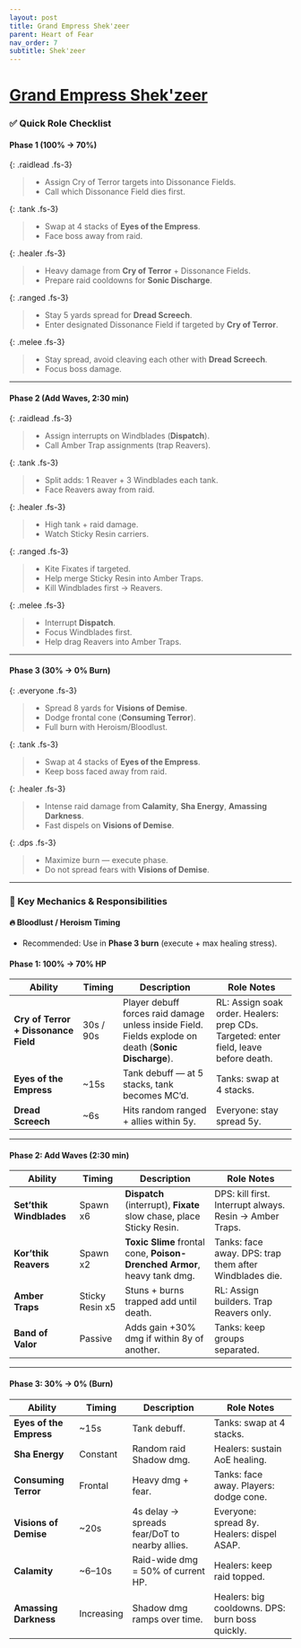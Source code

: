```yaml
---
layout: post
title: Grand Empress Shek'zeer
parent: Heart of Fear
nav_order: 7
subtitle: Shek'zeer
---
```


# [Grand Empress Shek'zeer](https://www.wowhead.com/mop-classic/npc=62837/grand-empress-shekzeer)

### ✅ Quick Role Checklist

#### Phase 1 (100% → 70%)

{: .raidlead .fs-3}
> * Assign Cry of Terror targets into Dissonance Fields.  
> * Call which Dissonance Field dies first.  

{: .tank .fs-3}
> * Swap at 4 stacks of **Eyes of the Empress**.  
> * Face boss away from raid.  

{: .healer .fs-3}
> * Heavy damage from **Cry of Terror** + Dissonance Fields.  
> * Prepare raid cooldowns for **Sonic Discharge**.  

{: .ranged .fs-3}
> * Stay 5 yards spread for **Dread Screech**.  
> * Enter designated Dissonance Field if targeted by **Cry of Terror**.  

{: .melee .fs-3}
> * Stay spread, avoid cleaving each other with **Dread Screech**.  
> * Focus boss damage.  

---

#### Phase 2 (Add Waves, 2:30 min)

{: .raidlead .fs-3}
> * Assign interrupts on Windblades (**Dispatch**).  
> * Call Amber Trap assignments (trap Reavers).  

{: .tank .fs-3}
> * Split adds: 1 Reaver + 3 Windblades each tank.  
> * Face Reavers away from raid.  

{: .healer .fs-3}
> * High tank + raid damage.  
> * Watch Sticky Resin carriers.  

{: .ranged .fs-3}
> * Kite Fixates if targeted.  
> * Help merge Sticky Resin into Amber Traps.  
> * Kill Windblades first → Reavers.  

{: .melee .fs-3}
> * Interrupt **Dispatch**.  
> * Focus Windblades first.  
> * Help drag Reavers into Amber Traps.  

---

#### Phase 3 (30% → 0% Burn)

{: .everyone .fs-3}
> * Spread 8 yards for **Visions of Demise**.  
> * Dodge frontal cone (**Consuming Terror**).  
> * Full burn with Heroism/Bloodlust.  

{: .tank .fs-3}
> * Swap at 4 stacks of **Eyes of the Empress**.  
> * Keep boss faced away from raid.  

{: .healer .fs-3}
> * Intense raid damage from **Calamity**, **Sha Energy**, **Amassing Darkness**.  
> * Fast dispels on **Visions of Demise**.  

{: .dps .fs-3}
> * Maximize burn — execute phase.  
> * Do not spread fears with **Visions of Demise**.  

---

### 🧠 Key Mechanics & Responsibilities

#### 🔥 Bloodlust / Heroism Timing
* Recommended: Use in **Phase 3 burn** (execute + max healing stress).

#### Phase 1: 100% → 70% HP

| **Ability**                | **Timing** | **Description**                                                          | **Role Notes**                                        |
| --------------------------- | ---------- | ------------------------------------------------------------------------ | ----------------------------------------------------- |
| **Cry of Terror + Dissonance Field** | 30s / 90s | Player debuff forces raid damage unless inside Field. Fields explode on death (**Sonic Discharge**). | RL: Assign soak order. Healers: prep CDs. Targeted: enter field, leave before death. |
| **Eyes of the Empress**    | ~15s       | Tank debuff — at 5 stacks, tank becomes MC’d.                            | Tanks: swap at 4 stacks. |
| **Dread Screech**          | ~6s        | Hits random ranged + allies within 5y.                                   | Everyone: stay spread 5y. |

---

#### Phase 2: Add Waves (2:30 min)

| **Ability**          | **Timing** | **Description**                                             | **Role Notes**                          |
| --------------------- | ---------- | ----------------------------------------------------------- | ---------------------------------------- |
| **Set’thik Windblades** | Spawn x6 | **Dispatch** (interrupt), **Fixate** slow chase, place Sticky Resin. | DPS: kill first. Interrupt always. Resin → Amber Traps. |
| **Kor’thik Reavers** | Spawn x2   | **Toxic Slime** frontal cone, **Poison-Drenched Armor**, heavy tank dmg. | Tanks: face away. DPS: trap them after Windblades die. |
| **Amber Traps**      | Sticky Resin x5 | Stuns + burns trapped add until death.                     | RL: Assign builders. Trap Reavers only. |
| **Band of Valor**    | Passive    | Adds gain +30% dmg if within 8y of another.                 | Tanks: keep groups separated. |

---

#### Phase 3: 30% → 0% (Burn)

| **Ability**           | **Timing** | **Description**                                    | **Role Notes**                                   |
| ---------------------- | ---------- | -------------------------------------------------- | ------------------------------------------------ |
| **Eyes of the Empress** | ~15s     | Tank debuff.                                       | Tanks: swap at 4 stacks. |
| **Sha Energy**        | Constant   | Random raid Shadow dmg.                            | Healers: sustain AoE healing. |
| **Consuming Terror**  | Frontal    | Heavy dmg + fear.                                  | Tanks: face away. Players: dodge cone. |
| **Visions of Demise** | ~20s       | 4s delay → spreads fear/DoT to nearby allies.      | Everyone: spread 8y. Healers: dispel ASAP. |
| **Calamity**          | ~6–10s     | Raid-wide dmg = 50% of current HP.                 | Healers: keep raid topped. |
| **Amassing Darkness** | Increasing | Shadow dmg ramps over time.                        | Healers: big cooldowns. DPS: burn boss quickly. |

